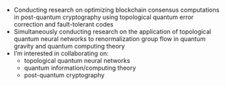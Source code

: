 - Conducting research on optimizing blockchain consensus computations in post-quantum cryptography using topological quantum error correction and fault-tolerant codes
- Simultaneously conducting research on the application of topological quantum neural networks to renormalization group flow in quantum gravity and quantum computing theory
- I’m interested in collaborating on:
  - topological quantum neural networks
  - quantum information/computing theory
  - post-quantum cryptography
